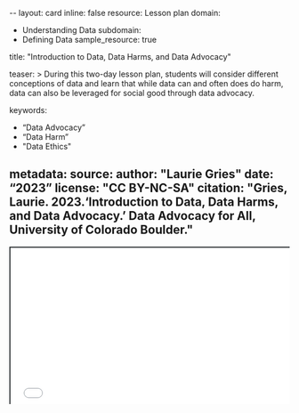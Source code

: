 --
layout: card
inline: false
resource: Lesson plan
domain:
  - Understanding Data
subdomain:
  - Defining Data
sample_resource: true

title: "Introduction to Data, Data Harms, and Data Advocacy"

teaser: >
  During this two-day lesson plan, students will consider different conceptions of data and learn that while data can and often does do harm, data can also be leveraged for social good through data
advocacy.

keywords:
  - “Data Advocacy”
  - “Data Harm”
  - "Data Ethics"

metadata:
  source: 
  author: "Laurie Gries"
  date: “2023”
  license: "CC BY-NC-SA"
  citation: "Gries, Laurie. 2023.‘Introduction to Data, Data Harms, and Data Advocacy.’ Data Advocacy for All, University of Colorado Boulder."
---
<div style="position: relative; padding-bottom: 56.25%; height: 0; overflow: hidden;"><iframe src="../assets/pdf/Introduction to Data, Data Harms, and Data Advocacy.pdf" width="100%" title="Lesson Plan on Data and Data Advocacy" style="border:2px #323639 solid; position: absolute; top: 0; left: 0; right: 0; bottom: 0; height: 100%; max-width: 100%;"></iframe></div>
